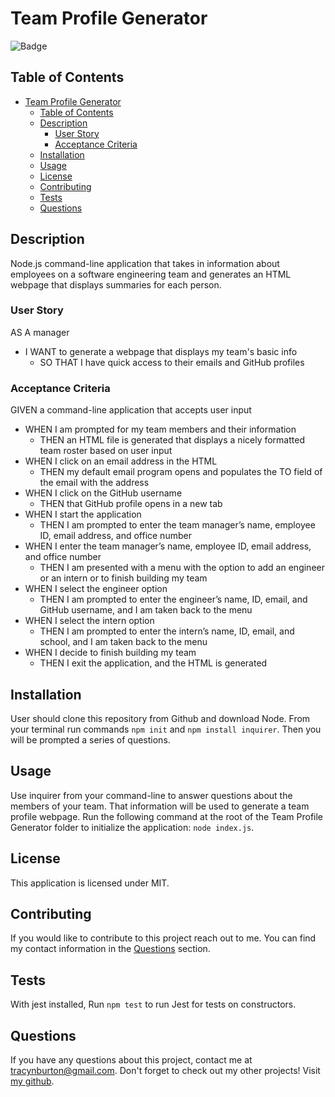 # Team Profile Generator

![Badge](https://img.shields.io/badge/License-MIT-lightblue.svg)

## Table of Contents

- [Team Profile Generator](#team-profile-generator)
  - [Table of Contents](#table-of-contents)
  - [Description](#description)
    - [User Story](#user-story)
    - [Acceptance Criteria](#acceptance-criteria)
  - [Installation](#installation)
  - [Usage](#usage)
  - [License](#license)
  - [Contributing](#contributing)
  - [Tests](#tests)
  - [Questions](#questions)

## Description

Node.js command-line application that takes in information about employees on a software engineering team and generates an HTML webpage that displays summaries for each person.

### User Story

AS A manager

- I WANT to generate a webpage that displays my team's basic info
  - SO THAT I have quick access to their emails and GitHub profiles
  
### Acceptance Criteria

GIVEN a command-line application that accepts user input

- WHEN I am prompted for my team members and their information
  - THEN an HTML file is generated that displays a nicely formatted team roster based on user input
- WHEN I click on an email address in the HTML
  - THEN my default email program opens and populates the TO field of the email with the address
- WHEN I click on the GitHub username
  - THEN that GitHub profile opens in a new tab
- WHEN I start the application
  - THEN I am prompted to enter the team manager’s name, employee ID, email address, and office number
- WHEN I enter the team manager’s name, employee ID, email address, and office number
  - THEN I am presented with a menu with the option to add an engineer or an intern or to finish building my team
- WHEN I select the engineer option
  - THEN I am prompted to enter the engineer’s name, ID, email, and GitHub username, and I am taken back to the menu
- WHEN I select the intern option
  - THEN I am prompted to enter the intern’s name, ID, email, and school, and I am taken back to the menu
- WHEN I decide to finish building my team
  - THEN I exit the application, and the HTML is generated

## Installation

User should clone this repository from Github and download Node. From your terminal run commands `npm init` and `npm install inquirer`. Then you will be prompted a series of questions.

## Usage

Use inquirer from your command-line to answer questions about the members of your team. That information will be used to generate a team profile webpage. Run the following command at the root of the Team Profile Generator folder to initialize the application:  `node index.js`.

## License

This application is licensed under MIT.

## Contributing

If you would like to contribute to this project reach out to me. You can find my contact information in the [Questions](#questions) section.

## Tests

With jest installed, Run `npm test` to run Jest for tests on constructors.

## Questions

If you have any questions about this project, contact me at tracynburton@gmail.com.
Don't forget to check out my other projects! Visit [my github](https://github.com/tracybrtn).
